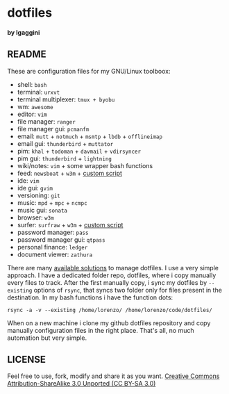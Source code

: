 # dotfiles
#### by lgaggini

## README
These are configuration files for my GNU/Linux toolboox:

* shell: `bash`
* terminal: `urxvt`
* terminal multiplexer: `tmux + byobu`
* wm: `awesome`
* editor: `vim`
* file manager: `ranger`
* file manager gui: `pcmanfm`
* email: `mutt` + `notmuch` + `msmtp` + `lbdb` + `offlineimap`
* email gui: `thunderbird` + `muttator`
* pim: `khal` + `todoman` + `davmail` + `vdirsyncer`
* pim gui: `thunderbird` + `lightning`
* wiki/notes: `vim` + some wrapper bash functions
* feed: `newsboat` + `w3m` + [custom script](https://gist.github.com/lgaggini/f0d0e119a0ab4410943dd227370f6fe6)
* ide: `vim`
* ide gui: `gvim`
* versioning: `git`
* music: `mpd` + `mpc` + `ncmpc`
* music gui: `sonata`
* browser: `w3m`
* surfer: `surfraw` + `w3m` + [custom script](https://gist.github.com/lgaggini/f0d0e119a0ab4410943dd227370f6fe6)
* password manager: `pass`
* password manager gui: `qtpass`
* personal finance: `ledger`
* document viewer:  `zathura`

There are many [available solutions](http://dotfiles.github.com/) to manage dotfiles. I use a very simple approach. I have a dedicated folder repo, dotfiles, where i copy manually every files to track. After the first manually copy, i sync my dotfiles by `--existing` options of `rsync`, that syncs two folder only for files present in the destination. In my bash functions i have the function dots:

    rsync -a -v --existing /home/lorenzo/ /home/lorenzo/code/dotfiles/

When on a new machine i clone my github dotfiles repository and copy manually configuration files in the right place.
That's all, no much automation but very simple.

## LICENSE
Feel free to use, fork, modify and share it as you want.
[Creative Commons Attribution-ShareAlike 3.0 Unported (CC BY-SA 3.0)](https://creativecommons.org/licenses/by-sa/3.0/)
